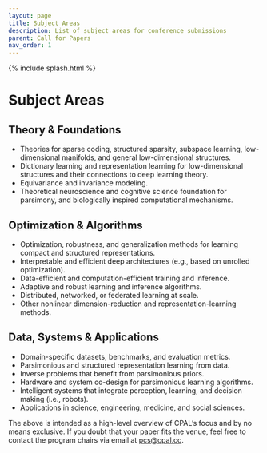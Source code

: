 ```yaml
---
layout: page
title: Subject Areas
description: List of subject areas for conference submissions
parent: Call for Papers
nav_order: 1
---
```


{% include splash.html %}

# Subject Areas


## Theory & Foundations
- Theories for sparse coding, structured sparsity, subspace learning, low-dimensional manifolds, and general low-dimensional structures. 
- Dictionary learning and representation learning for low-dimensional structures and their connections to deep learning theory.
- Equivariance and invariance modeling.
- Theoretical neuroscience and cognitive science foundation for parsimony, and biologically inspired computational mechanisms.

## Optimization & Algorithms
- Optimization, robustness, and generalization methods for learning compact and structured representations.
- Interpretable and efficient deep architectures (e.g., based on unrolled optimization).
- Data-efficient and computation-efficient training and inference.
- Adaptive and robust learning and inference algorithms.
- Distributed, networked, or federated learning at scale. 
- Other nonlinear dimension-reduction and representation-learning methods.

## Data, Systems & Applications
- Domain-specific datasets, benchmarks, and evaluation metrics. 
- Parsimonious and structured representation learning from data.
- Inverse problems that benefit from parsimonious priors.
- Hardware and system co-design for parsimonious learning algorithms.
- Intelligent systems that integrate perception, learning, and decision making (i.e., robots).
- Applications in science, engineering, medicine, and social sciences.


The above is intended as a high-level overview of CPAL’s focus and by no means
exclusive. If you doubt that your paper fits the venue, feel free to contact
the program chairs via email at [pcs@cpal.cc](mailto:pcs@cpal.cc).
